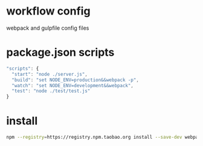 # workflow config
webpack and gulpfile config files

# package.json scripts
```js
"scripts": {
  "start": "node ./server.js",
  "build": "set NODE_ENV=production&&webpack -p",
  "watch": "set NODE_ENV=development&&webpack",
  "test": "node ./test/test.js"
}
```

# install

```bash
npm --registry=https://registry.npm.taobao.org install --save-dev webpack babel-core babel-preset-es2015 babel-loader url-loader file-loader style-loader css-loader stylus-loader stylus webpack-dev-server extract-text-webpack-plugin html-webpack-plugin
```
